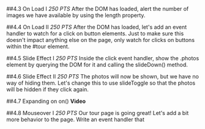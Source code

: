 ##4.3 On Load I
_250 PTS_
After the DOM has loaded, alert the number of images we have available by using the length property.

##4.4 On Load II
_250 PTS_
After the DOM has loaded, let's add an event handler to watch for a click on button elements. Just to make sure this doesn't impact anything else on the page, only watch for clicks on buttons within the #tour element.

##4.5 Slide Effect I
_250 PTS_
Inside the click event handler, show the .photos element by querying the DOM for it and calling the slideDown() method.

##4.6 Slide Effect II
_250 PTS_
The photos will now be shown, but we have no way of hiding them. Let's change this to use slideToggle so that the photos will be hidden if they click again.

##4.7 Expanding on on()
**Video**

##4.8 Mouseover I
_250 PTS_
Our tour page is going great! Let's add a bit more behavior to the page. Write an event handler that
